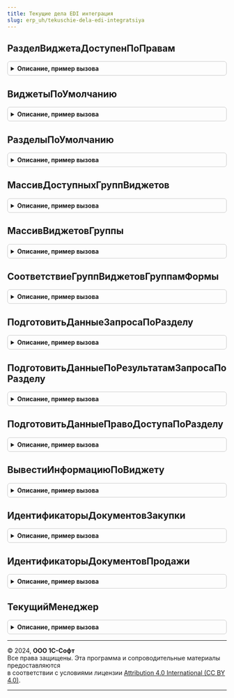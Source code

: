 ```yaml
---
title: Текущие дела EDI интеграция
slug: erp_uh/tekuschie-dela-edi-integratsiya
---
```



## РазделВиджетаДоступенПоПравам
<details style="margin: 1em 0; padding: 0.5em; border: 1px solid #ccc; border-radius: 6px;">

<summary style="font-weight: bold; cursor: pointer;">Описание, пример вызова</summary>

```bsl

// Определяет, доступен ли раздел виджета пользователю по правам
//
// Параметры:
// 	РазделВиджета - ПеречислениеСсылка.РазделыВиджетовEDI - раздел виджета, для которого требуется определить доступность.
// Возвращаемое значение:
// 	Булево - признак доступности раздела виджета.
//
Функция РазделВиджетаДоступенПоПравам(РазделВиджета) Экспорт
```

Пример вызова
```bsl
Результат = ТекущиеДелаEDIИнтеграция.РазделВиджетаДоступенПоПравам(РазделВиджета) 
```
</details>

## ВиджетыПоУмолчанию
<details style="margin: 1em 0; padding: 0.5em; border: 1px solid #ccc; border-radius: 6px;">

<summary style="font-weight: bold; cursor: pointer;">Описание, пример вызова</summary>

```bsl

// Возвращает массив виджетов по умолчанию.
//
// Возвращаемое значение:
// 	Массив - массив массив виджетов по умолчанию.
//
Функция ВиджетыПоУмолчанию() Экспорт
```

Пример вызова
```bsl
Результат = ТекущиеДелаEDIИнтеграция.ВиджетыПоУмолчанию() 
```
</details>

## РазделыПоУмолчанию
<details style="margin: 1em 0; padding: 0.5em; border: 1px solid #ccc; border-radius: 6px;">

<summary style="font-weight: bold; cursor: pointer;">Описание, пример вызова</summary>

```bsl

// Возвращает массив разделов виджетов по умолчанию.
//
// Возвращаемое значение:
// 	Массив - массив массив разделов по умолчанию.
//
Функция РазделыПоУмолчанию(Виджет) Экспорт
```

Пример вызова
```bsl
Результат = ТекущиеДелаEDIИнтеграция.РазделыПоУмолчанию(Виджет) 
```
</details>

## МассивДоступныхГруппВиджетов
<details style="margin: 1em 0; padding: 0.5em; border: 1px solid #ccc; border-radius: 6px;">

<summary style="font-weight: bold; cursor: pointer;">Описание, пример вызова</summary>

```bsl

// Возвращает массив доступных по правам групп виджетов.
//
// Возвращаемое значение:
// 	Массив - массив доступных по правам групп виджетов.
//
Функция МассивДоступныхГруппВиджетов() Экспорт
```

Пример вызова
```bsl
Результат = ТекущиеДелаEDIИнтеграция.МассивДоступныхГруппВиджетов() 
```
</details>

## МассивВиджетовГруппы
<details style="margin: 1em 0; padding: 0.5em; border: 1px solid #ccc; border-radius: 6px;">

<summary style="font-weight: bold; cursor: pointer;">Описание, пример вызова</summary>

```bsl

// Возвращает массив виджетов группы.
//
// Возвращаемое значение:
// 	Массив - массив виджетов группы.
//
Функция МассивВиджетовГруппы(ГруппаВиджетов) Экспорт
```

Пример вызова
```bsl
Результат = ТекущиеДелаEDIИнтеграция.МассивВиджетовГруппы(ГруппаВиджетов) 
```
</details>

## СоответствиеГруппВиджетовГруппамФормы
<details style="margin: 1em 0; padding: 0.5em; border: 1px solid #ccc; border-radius: 6px;">

<summary style="font-weight: bold; cursor: pointer;">Описание, пример вызова</summary>

```bsl

// Возвращает соответствие групп виджетов группам формы текущих дел.
//
// Возвращаемое значение:
// 	Соответствие - соответствие групп виджетов группам формы текущих дел..
//
Функция СоответствиеГруппВиджетовГруппамФормы() Экспорт
```

Пример вызова
```bsl
Результат = ТекущиеДелаEDIИнтеграция.СоответствиеГруппВиджетовГруппамФормы() 
```
</details>

## ПодготовитьДанныеЗапросаПоРазделу
<details style="margin: 1em 0; padding: 0.5em; border: 1px solid #ccc; border-radius: 6px;">

<summary style="font-weight: bold; cursor: pointer;">Описание, пример вызова</summary>

```bsl

// Подготавливает данные запроса по разделу виджета
//
// Параметры:
// 	ПараметрыФормирования - Структура -
// 	Раздел                - ПеречислениеСсылка.РазделыВиджетовEDI - раздел виджета.
//
Процедура ПодготовитьДанныеЗапросаПоРазделу(ПараметрыФормирования, Раздел) Экспорт
```

Пример вызова
```bsl
ТекущиеДелаEDIИнтеграция.ПодготовитьДанныеЗапросаПоРазделу(ПараметрыФормирования, Раздел) 
```
</details>

## ПодготовитьДанныеПоРезультатамЗапросаПоРазделу
<details style="margin: 1em 0; padding: 0.5em; border: 1px solid #ccc; border-radius: 6px;">

<summary style="font-weight: bold; cursor: pointer;">Описание, пример вызова</summary>

```bsl

// Подготавливает данные разделов виджета по результатам выполненного пакета запросов
//
// Параметры:
// 	ПараметрыФормирования - Структура    - параметры формирования данных
// 	ДанныеДляВиджетов     - Соответствие - полученные в результате выполнение запросов данные.
// 	Раздел                - ПеречислениеСсылка.РазделыВиджетовEDI - раздел, для которого подготавливаются данные.
//
Процедура ПодготовитьДанныеПоРезультатамЗапросаПоРазделу(ПараметрыФормирования, ДанныеДляВиджетов, Раздел) Экспорт
```

Пример вызова
```bsl
ТекущиеДелаEDIИнтеграция.ПодготовитьДанныеПоРезультатамЗапросаПоРазделу(ПараметрыФормирования, ДанныеДляВиджетов, Раздел) 
```
</details>

## ПодготовитьДанныеПравоДоступаПоРазделу
<details style="margin: 1em 0; padding: 0.5em; border: 1px solid #ccc; border-radius: 6px;">

<summary style="font-weight: bold; cursor: pointer;">Описание, пример вызова</summary>

```bsl

// Подготавливает данные по доступности
//
// Параметры:
// 	ДанныеДляВиджетов - Соответствие       - данные для виджетов.
// 	Раздел            - ПеречислениеСсылка - раздел для которого определяется право доступа
//
Процедура ПодготовитьДанныеПравоДоступаПоРазделу(ДанныеДляВиджетов, Раздел) Экспорт
```

Пример вызова
```bsl
ТекущиеДелаEDIИнтеграция.ПодготовитьДанныеПравоДоступаПоРазделу(ДанныеДляВиджетов, Раздел) 
```
</details>

## ВывестиИнформациюПоВиджету
<details style="margin: 1em 0; padding: 0.5em; border: 1px solid #ccc; border-radius: 6px;">

<summary style="font-weight: bold; cursor: pointer;">Описание, пример вызова</summary>

```bsl

// Выводит информацию по виджету в форму текущих дел
//
// Параметры:
// 	Форма - ФормаКлиентскогоПриложения                        - форма текущих дел.
// 	Виджет - ПеречислениеСсылка.ДоступныеВиджетыТекущихДелEDI - виджет, по которому выводится информация.
// 	ПараметрыВыводаВиджетов - Структура                       - параметры вывода виджетов.
//
Процедура ВывестиИнформациюПоВиджету(Форма, Виджет, ПараметрыВыводаВиджетов) Экспорт
```

Пример вызова
```bsl
ТекущиеДелаEDIИнтеграция.ВывестиИнформациюПоВиджету(Форма, Виджет, ПараметрыВыводаВиджетов) 
```
</details>

## ИдентификаторыДокументовЗакупки
<details style="margin: 1em 0; padding: 0.5em; border: 1px solid #ccc; border-radius: 6px;">

<summary style="font-weight: bold; cursor: pointer;">Описание, пример вызова</summary>

```bsl

// Возвращает массив идентификаторов документов закупки.
//
// Возвращаемое значение:
// 	Массив - массив идентификаторов документов закупки.
//
Функция ИдентификаторыДокументовЗакупки() Экспорт
```

Пример вызова
```bsl
Результат = ТекущиеДелаEDIИнтеграция.ИдентификаторыДокументовЗакупки() 
```
</details>

## ИдентификаторыДокументовПродажи
<details style="margin: 1em 0; padding: 0.5em; border: 1px solid #ccc; border-radius: 6px;">

<summary style="font-weight: bold; cursor: pointer;">Описание, пример вызова</summary>

```bsl

// Возвращает массив идентификаторов документов продажи.
//
// Возвращаемое значение:
// 	Массив - массив идентификаторов документов продажи.
//
Функция ИдентификаторыДокументовПродажи() Экспорт
```

Пример вызова
```bsl
Результат = ТекущиеДелаEDIИнтеграция.ИдентификаторыДокументовПродажи() 
```
</details>

## ТекущийМенеджер
<details style="margin: 1em 0; padding: 0.5em; border: 1px solid #ccc; border-radius: 6px;">

<summary style="font-weight: bold; cursor: pointer;">Описание, пример вызова</summary>

```bsl

// Возвращает текущего менеджера
//
// Возвращаемое значение:
// 	СправочникСсылка.ВнешниеПользователи, СправочникСсылка.Пользователи - текущий менеджер
//
Функция ТекущийМенеджер() Экспорт
```

Пример вызова
```bsl
Результат = ТекущиеДелаEDIИнтеграция.ТекущийМенеджер() 
```
</details>

---

© 2024, **ООО 1С-Софт**  
Все права защищены. Эта программа и сопроводительные материалы предоставляются  
в соответствии с условиями лицензии [Attribution 4.0 International (CC BY 4.0)](https://creativecommons.org/licenses/by/4.0/legalcode).

---
